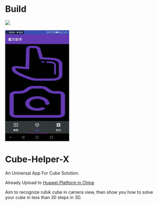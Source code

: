 # Build

![](https://travis-ci.org/siyaofa/Cube-Helper-X.svg?branch=master)

![](pic/android_rubik_cube_auto_recongization.gif)

# Cube-Helper-X
An Universal App For Cube Solution. 

Already Upload to [Huawei Platform in China](https://appgallery1.huawei.com/#/app/C100958249)

Aim to recognize rubik cube in camera view, then show you how to solve your cube in less than 30 steps in 3D.

